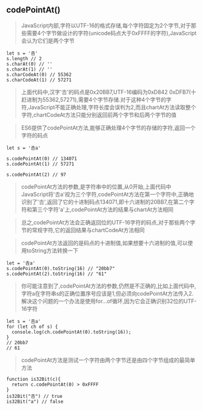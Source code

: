 ## codePointAt()
>JavaScript内部,字符以UTF-16的格式存储,每个字符固定为2个字节,对于那些需要4个字节做设计的字符(unicode码点大于0xFFFF的字符),JavaScript会认为它们是两个字节
```
let s = '𠮷'
s.length // 2
s.charAt(0) // ''
s.charAt(1) // ''
s.charCodeAt(0) // 55362
s.charCodeAt(1) // 57271
```
>上面代码中,汉字'𠮷'的码点是0x20BB7,UTF-16编码为0xD842 0xDFB7(十赶进制为55362,57271),需要4个字节存储.对于这种4个字节的字符,JavaScript不能正确处理,字符长度会误判为2,而且chartAt方法读取整个字符,chartCodeAt方法只能分别返回前两个字节和后两个字节的值

>ES6提供了codePointAt方法,能够正确处理4个字节的存储的字符,返回一个字符的码点
```
let s = '𠮷a'

s.codePointAt(0) // 134071
s.codePointAt(1) // 57271

s.codePointAt(2) // 97
```
>codePointAt方法的参数,是字符串中的位置,从0开始,上面代码中JavaScript将'𠮷a'视为三个字符,codePointAt方法在第一个字符中,正确地识别了'𠮷',返回了它的十进制码点134071,即十六进制的20BB7,在第二个字符和第三个字符'a'上,codePointAt方法的结果与chartAt方法相同

>总之,codePointAt方法会正确返回位的UTF-16字符的码点,对于那些两个字节的常规字符,它的返回结果与chartCodeAt方法相同

>codePointAt方法返回的是码点的十进制值,如果想要十六进制的值,可以使用toString方法转换一下
```
let = '𠮷a'
s.codePointAt(0).toString(16) // "20bb7"
s.codePointAt(2).toString(16) // "61"
```
>你可能注意到了,codePointAt方法的参数,仍然是不正确的,比如上面代码中,字符a在字符串s的正确位置序号应该是1,但必须向codePointAt方法传入2.解决这个问题的一个办法是使用for...of循环,因为它会正确识别32位的UTF-16字符
```
let s = '𠮷a'
for (let ch of s) {
  console.log(ch.codePointAt(0).toString(16));
}
// 20bb7
// 61
```
>codePointAt方法是测试一个字符由两个字节还是由四个字节组成的最简单方法
```
function is32Bit(c){
  return c.codePointAt(0) > 0xFFFF
}
is32Bit("𠮷") // true
is32Bit("a") // false
```